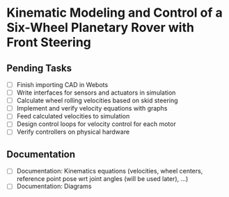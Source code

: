 # Kinematic Modeling and Control of a Six-Wheel Planetary Rover with Front Steering

## Pending Tasks
- [ ] Finish importing CAD in Webots
- [ ] Write interfaces for sensors and actuators in simulation
- [ ] Calculate wheel rolling velocities based on skid steering
- [ ] Implement and verify velocity equations with graphs
- [ ] Feed calculated velocities to simulation
- [ ] Design control loops for velocity control for each motor
- [ ] Verify controllers on physical hardware

## Documentation
- [ ] Documentation: Kinematics equations (velocities, wheel centers, reference point pose wrt joint angles (will be used later), ...)
- [ ] Documentation: Diagrams
